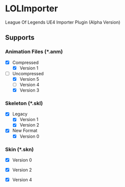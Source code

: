 # LOLImporter
League Of Legends UE4 Importer Plugin (Alpha Version)

## Supports

### Animation Files (*.anm)

- [X] Compressed
    - [x] Version 1
- [ ] Uncompressed
    - [X] Version 5
    - [ ] Version 4
    - [X] Version 3

### Skeleton (*.skl)

- [X] Legacy
  - [X] Version 1
  - [X] Version 2
- [X] New Format
  - [X] Version 0

### Skin (*.skn)

- [X] Version 0
- [X] Version 2
- [X] Version 4


